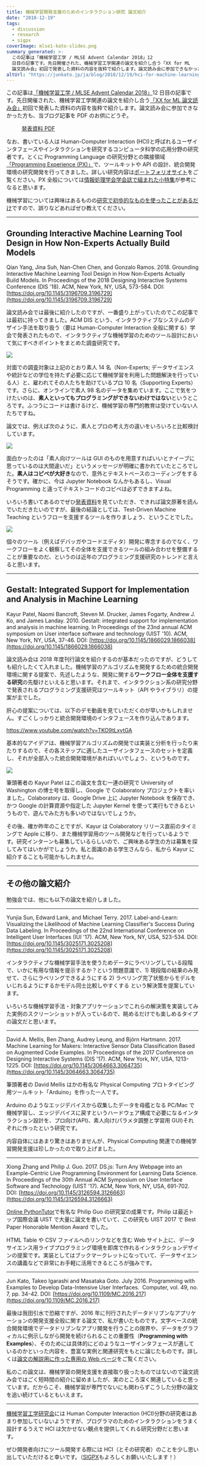 ```yaml
---
title: 機械学習開発支援のためのインタラクション研究 論文紹介
date: "2018-12-19"
tags:
  - discussion
  - research
  - sigpx
coverImage: mlse1-kato-slides.png
summary_generated: >-
  この記事は「機械学習工学 / MLSE Advent Calendar 2018」12
  日目の記事です。先日開催された、機械学習工学関連の論文を紹介し合う「XX for ML
  論文読み会」初回で発表した資料の内容を抜粋で紹介します。論文読み会に参加できなかった方も、当ブログ...
altUrl: "https://junkato.jp/ja/blog/2018/12/19/hci-for-machine-learning"
---
```


この記事は[「機械学習工学 / MLSE Advent Calendar 2018」](https://qiita.com/advent-calendar/2018/mlse)12 日目の記事です。先日開催された、機械学習工学関連の論文を紹介し合う[「XX for ML 論文読み会」](https://mlxse.connpass.com/event/102563/)初回で発表した資料の内容を抜粋で紹介します。論文読み会に参加できなかった方も、当ブログ記事を PDF のお供にどうぞ。

<figure>
  <a href="https://junkato.jp/publications/mlse1-kato-hci-slides.pdf"><img src="/images/mlse1-kato-slides-1024x576.png" alt="" /></a>
  <figcaption><a href="https://junkato.jp/publications/mlse1-kato-hci-slides.pdf">発表資料 PDF</a></figcaption>
</figure>

なお、書いている人は Human-Computer Interaction (HCI)と呼ばれるユーザインタフェースやインタラクションを研究するコンピュータ科学の応用分野の研究者です。とくに Programming Language の研究分野との隣接領域[「Programming Experience (PX)」](https://sigpx.org)で、ツールキットや API の設計、統合開発環境の研究開発を行ってきました。詳しい研究内容は[ポートフォリオサイト](https://junkato.jp/ja)をご覧ください。PX 全般については[情報処理学会学会誌で組まれた小特集](https://sigpx.org/ipsj2017/)が参考になると思います。

機械学習については興味はあるものの[研究で初歩的なものを使ったことがあるだけ](https://junkato.jp/ja/surfboard/)ですので、誤りなどあればぜひ教えてください。

---

## Grounding Interactive Machine Learning Tool Design in How Non-Experts Actually Build Models

Qian Yang, Jina Suh, Nan-Chen Chen, and Gonzalo Ramos. 2018. Grounding Interactive Machine Learning Tool Design in How Non-Experts Actually Build Models. In Proceedings of the 2018 Designing Interactive Systems Conference (DIS '18). ACM, New York, NY, USA, 573-584. DOI: [https://doi.org/10.1145/3196709.3196729](https://doi.org/10.1145/3196709.3196729)

論文読み会では最後に紹介したのですが、一番盛り上がっていたのでこの記事では最初に持ってきました。ACM DIS という、インタラクティブなシステムのデザイン手法を取り扱う（要は Human-Computer Interaction 全般に関する）学会で発表されたもので、インタラクティブな機械学習のためのツール設計において気にすべきポイントをまとめた調査研究です。

![](/images/mlse-sigpx-dis2018-table1-1024x395.png)

対面での調査対象は上記のとおり素人 14 名（Non-Experts; データサイエンスや統計などの学位を持たず必要に応じて機械学習を利用した問題解決を行っている人）と、雇われてその人たちを助けているプロ 10 名（Supporting Experts）です。さらに、オンラインで素人 98 名のデータを集めています。ここで気をつけたいのは、**素人といってもプログラミングができないわけではない**というところです。ふつうにコードは書けるけど、機械学習の専門的教育は受けていない人たちですね。

論文では、例えば次のように、素人とプロの考え方の違いをいろいろと比較検討しています。

![](/images/mlse-sigpx-dis2018-fig2.png)

面白かったのは「素人向けツールは GUI のものを用意すればいいとナイーブに思っているのは大間違いだ」というメッセージが明確に書かれていたところでした。**素人はコピペが大好き**なので、意外とテキストベースのコーディングをするそうです。確かに、今は Jupyter Notebook なんかもあるし、Visual Programming と違ってテキストコードのコピペは必ずできますよね。

いろいろ書いてあるのでぜひ[発表資料](https://junkato.jp/publications/mlse1-kato-hci-slides.pdf)を見ていただき、できれば論文原著を読んでいただきたいのですが、最後の結論としては、Test-Driven Machine Teaching というフローを支援するツールを作りましょう、ということでした。

![](/images/mlse-sigpx-dis2018-fig4.png)

個々のツール（例えばデバッガやコードエディタ）開発に専念するのでなく、ワークフローをよく観察してその全体を支援できるツールの組み合わせを整備することが重要なのだ、というのは近年のプログラミング支援研究のトレンドと言えると思います。

---

## Gestalt: Integrated Support for Implementation and Analysis in Machine Learning

Kayur Patel, Naomi Bancroft, Steven M. Drucker, James Fogarty, Andrew J. Ko, and James Landay. 2010. Gestalt: integrated support for implementation and analysis in machine learning. In Proceedings of the 23nd annual ACM symposium on User interface software and technology (UIST '10). ACM, New York, NY, USA, 37-46. DOI: [https://doi.org/10.1145/1866029.1866038](https://doi.org/10.1145/1866029.1866038)

論文読み会は 2018 年度刊行論文を紹介するのが基本だったのですが、どうしても紹介したくて入れました。機械学習のアルゴリズムを開発するための統合開発環境に関する提案で、先述したような、開発に関する**ワークフロー全体を支援する研究**の先駆けといえると思います。それまで、インタラクション系の研究分野で発表されるプログラミング支援研究はツールキット（API やライブラリ）の提案が主でした。

肝心の提案については、以下のデモ動画を見ていただくのが早いかもしれません。すごくしっかりと統合開発環境のインタフェースを作り込んであります。

https://www.youtube.com/watch?v=TKO9tLxytGA

基本的なアイデアは、機械学習アルゴリズムの開発では実装と分析を行ったり来たりするので、その各ステップに適したユーザインタフェースのセットを定義し、それが全部入った統合開発環境があればいいでしょう、というものです。

![](/images/mlse-sigpx-gestalt-fig-1024x268.png)

筆頭著者の Kayur Patel はこの論文を含む一連の研究で University of Washington の博士号を取得し、Google で Colaboratory プロジェクトを率いました。Colaboratory は、Google Drive 上に Jupyter Notebook を保存でき、かつ Google の計算資源や指定した Jupyter Kernel を使って実行もできるというもので、遊んでみた方も多いのではないでしょうか。

その後、確か昨年のことですが、Kayur は Colaboratory リリース直前のタイミングで Apple に移り、また機械学習用のツール開発などを行っているようです。研究インターンも募集しているらしいので、ご興味ある学生の方は募集を探してみてはいかがでしょうか。私と面識のある学生さんなら、私から Kayur に紹介することも可能かもしれません。

---

## その他の論文紹介

勉強会では、他にも以下の論文を紹介しました。

---

Yunjia Sun, Edward Lank, and Michael Terry. 2017. Label-and-Learn: Visualizing the Likelihood of Machine Learning Classifier's Success During Data Labeling. In Proceedings of the 22nd International Conference on Intelligent User Interfaces (IUI '17). ACM, New York, NY, USA, 523-534. DOI: [https://doi.org/10.1145/3025171.3025208](https://doi.org/10.1145/3025171.3025208)

インタラクティブな機械学習手法を使うためデータにラベリングしている段階で、いかに有用な情報を提示するか？という問題意識で、1) 現段階の結果のみ見せて、さらにラベリングできるようにする 2) ラベリング完了状態からモデルをいじれるようにするかモデル同士比較しやすくする という解決策を提案しています。

いろいろな機械学習手法・対象アプリケーションでこれらの解決策を実装してみた実例のスクリーンショットが入っているので、眺めるだけでも楽しめるタイプの論文だと思います。

---

David A. Mellis, Ben Zhang, Audrey Leung, and Björn Hartmann. 2017. Machine Learning for Makers: Interactive Sensor Data Classification Based on Augmented Code Examples. In Proceedings of the 2017 Conference on Designing Interactive Systems (DIS '17). ACM, New York, NY, USA, 1213-1225. DOI: [https://doi.org/10.1145/3064663.3064735](https://doi.org/10.1145/3064663.3064735)

筆頭著者の David Mellis はかの有名な Physical Computing プロトタイピング用ツールキット「Arduino」を作った一人です。

Arduino のようなエッジデバイスから収集したデータを母艦となる PC/Mac で機械学習し、エッジデバイスに戻すというハードウェア構成で必要になるインタラクション設計を、プロ向け(API)、素人向け(パラメタ調整と学習用 GUI)それぞれに作ったという研究です。

内容自体にはあまり驚きはありませんが、Physical Computing 関連での機械学習開発支援は珍しかったので取り上げました。

---

Xiong Zhang and Philip J. Guo. 2017. DS.js: Turn Any Webpage into an Example-Centric Live Programming Environment for Learning Data Science. In Proceedings of the 30th Annual ACM Symposium on User Interface Software and Technology (UIST '17). ACM, New York, NY, USA, 691-702. DOI: [https://doi.org/10.1145/3126594.3126663](https://doi.org/10.1145/3126594.3126663)

[Online PythonTutor](http://pythontutor.com/)で有名な Philip Guo の研究室の成果です。Philip は最近トップ国際会議 UIST で大量に論文を書いていて、この研究も UIST 2017 で Best Paper Honorable Mention Award でした。

HTML Table や CSV ファイルへのリンクなどを含む Web サイト上に、データサイエンス用ライブプログラミング環境を即席で作れるインタラクションデザインの提案です。実装としてはブックマークレットになっていて、データサイエンスの講義などで非常にお手軽に活用できるところが強みです。

---

Jun Kato, Takeo Igarashi and Masataka Goto. July 2016. Programming with Examples to Develop Data-Intensive User Interfaces.  Computer, vol. 49, no. 7, pp. 34-42. DOI: [https://doi.org/10.1109/MC.2016.217](https://doi.org/10.1109/MC.2016.217)

最後は我田引水で恐縮ですが、2016 年に刊行されたデータドリブンなアプリケーションの開発支援全般に関する論文で、私が書いたものです。文字ベースの統合開発環境でデータドリブンなアプリ開発を行うことの限界や、データをグラフィカルに例示しながら開発を続けられることの重要性（**Programming with Examples**）、そのためには具体的にどのようなユーザインタフェースが適しているのかといった内容を、豊富な実例と関連研究をもとに論じたものです。詳しくは[論文の解説用に作った専用の Web ページ](https://junkato.jp/ja/programming-with-examples/)をご覧ください。

私のこの論文は、機械学習の開発支援を直接取り扱ったものではないので論文読み会ではごく短時間の紹介に留めましたが、実のところ深く関連していると思っています。だからこそ、機械学習が専門でないにも関わらずこうした分野の論文を追い続けているともいえます。

---

[機械学習工学研究会](https://sites.google.com/view/sig-mlse/)には Human Computer Interaction (HCI)分野の研究者はあまり参加していないようですが、プログラマのためのインタラクションをうまく設計するうえで HCI は欠かせない観点を提供してくれる研究分野だと思います。

ぜひ開発者向けにツール開発する際には HCI（とその研究者）のことを少し思い出していただけると幸いです。（[SIGPX](https://sigpx.org/)もよろしくお願いいたします！）
